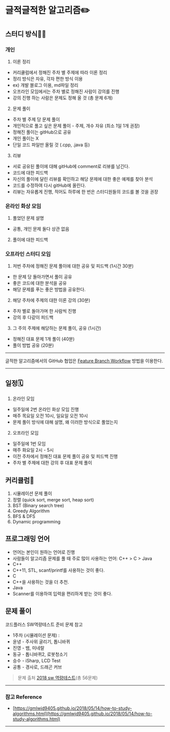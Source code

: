 # 글적글적한 알고리즘✏️

## 스터디 방식👨‍💻

### 개인

1. 이론 정리
- 커리큘럼에서 정해진 주차 별 주제에 따라 이론 정리
- 정리 방식은 자유, 각자 편한 방식 이용
- ex) 개발 블로그 이용, md파일 정리
- 오프라인 모임에서는 주차 별로 정해진 사람이 강의를 진행
- 강의 진행 하는 사람은 문제도 정해 올 것 (총 문제 6개)
2. 문제 풀이
- 주차 별 주제 당 문제 풀이
- 개인적으로 풀고 싶은 문제 풀이 - 주제, 개수 자유 (최소 1일 1개 권장)
- 정해진 풀이는 gitHub으로 공유
- 개인 풀이는 X
- 단일 코드 파일만 올릴 것 (.cpp, .java 등)
3. 리뷰
- 서로 공유된 풀이에 대해 gitHub에 comment로 리뷰를 남긴다.
- 코드에 대한 피드백
- 자신의 풀이에 달린 리뷰를 확인하고 해당 문제에 대한 좋은 예제를 찾아 분석
- 코드를 수정하여 다시 gitHub에 올린다.
- 리뷰는 자유롭게 진행, 적어도 하루에 한 번은 스터디원들의 코드를 볼 것을 권장

### 온라인 화상 모임

1. 풀었던 문제 설명
- 공통, 개인 문제 둘다 상관 없음
2. 풀이에 대한 피드백

### 오프라인 스터디 모임

1. 저번 주차에 정해진 문제 풀이에 대한 공유 및 피드백 (1시간 30분)
- 한 문제 당 돌아가면서 풀이 공유
- 좋은 코드에 대한 분석을 공유
- 해당 문제를 푸는 좋은 방법을 공유한다.
2. 해당 주차에 주제의 대한 이론 강의 (30분)
- 주차 별로 돌아가며 한 사람씩 진행
- 강의 후 다같이 피드백
3. 그 주의 주제에 해당하는 문제 풀이, 공유 (1시간)
- 정해진 대표 문제 1개 풀이 (40분)
- 풀이 방법 공유 (20분)

---

글적한 알고리즘에서의 GitHub 협업은 [Feature Branch Workflow](https://gmlwjd9405.github.io/2017/10/27/how-to-collaborate-on-GitHub-1.html) 방법을 이용한다.

---

## 일정🗓

1. 온라인 모임 
- 일주일에 2번 온라인 화상 모임 진행
- 매주 목요일 오전 10시, 일요일 오전 10시
- 문제 풀이 방식에 대해 설명, 왜 이러한 방식으로 풀었는지
2. 오프라인 모임  
- 일주일에 1번 모임
- 매주 화요일 2시 - 5시
- 이전 주차에서 정해진 대표 문제 풀이 공유 및 피드백 진행
- 주차 별 주제에 대한 강의 후 대표 문제 풀이

## 커리큘럼📕

1. 시뮬레이션 문제 풀이
2. 정렬 (quick sort, merge sort, heap sort)
3. BST (Binary search tree)
4. Greedy Algorithm
5. BFS & DFS
6. Dynamic programming

## 프로그래밍 언어

- 언어는 본인이 원하는 언어로 진행
- 사람들이 알고리즘 문제를 풀 때 주로 많이 사용하는 언어: C++ > C > Java
- C++
- C++11, STL, scanf/printf를 사용하는 것이 좋다.
- C
- C++을 사용하는 것을 더 추천.
- Java
- Scanner를 이용하여 입력을 편리하게 받는 것이 좋다.

## 문제 풀이

코드플러스 SW역량테스트 준비 문제 참고

- 1주차 (시뮬레이션 문제) :
- 윤녕 - 주사위 굴리기, 톱니바퀴
- 진영 - 뱀, 미네랄
- 동규 - 톱니바퀴2, 로봇청소기
- 승수 - iSharp, LCD Test
- 공통 - 경사로, 드래곤 커브

> 문제 출처 [2018 sw 역량테스트](https://code.plus/course/34)(총 56문제)

---

### 참고 Reference

- [https://gmlwjd9405.github.io/2018/05/14/how-to-study-algorithms.html](https://gmlwjd9405.github.io/2018/05/14/how-to-study-algorithms.html)

---

